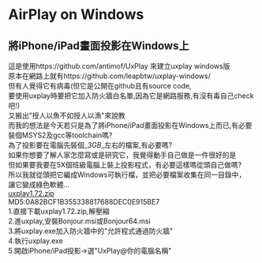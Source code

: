 # AirPlay on Windows  
## 將iPhone/iPad畫面投影在Windows上  
這是使用https://github.com/antimof/UxPlay 來建立uxplay windows版  
原本在網路上就有https://github.com/leapbtw/uxplay-windows/  
但有人覺得它有病毒(但它是公開在github且有source code,  
要使用uxplay時要把它加入防火牆白名單,因為它是網路服務,有沒有毒自己check吧!)  
又搬出"授人以魚不如授人以漁"來說教  
而我的想法是今天若只是為了將iPhone/iPad畫面投影在Windows上而已,有必要裝個MSYS2及gcc等toolchain嗎?  
為了投影要在電腦先裝個_*3GB*_左右的檔案,有必要嗎?  
如果你想要了解人家怎麼寫或是研究它，我覺得動手自己做是一件很好的是  
但如果要我要在5X個班級電腦上裝上投影程式，有必要這樣嗎從頭自己做嗎?  
所以我就從頭把它編成Windows可執行檔，並把必要檔案收集在同一目錄中，  
讓它變成綠色軟體…  
[uxplay1.72.zip](https://github.com/yotrew/uxplay_windows/raw/refs/heads/main/uxplay1.72.zip)  
MD5:0A82BCF1B355338817688DEC0E915BE7  
1.直接下載uxplay1.72.zip,解壓縮  
2.進uxplay,安裝Bonjour.msi或Bonjour64.msi  
3.將uxplay.exe加入防火牆中的"允許程式通過防火牆"  
4.執行uxplay.exe  
5.開啟iPhone/iPad投影->選"UxPlay@你的電腦名稱"  